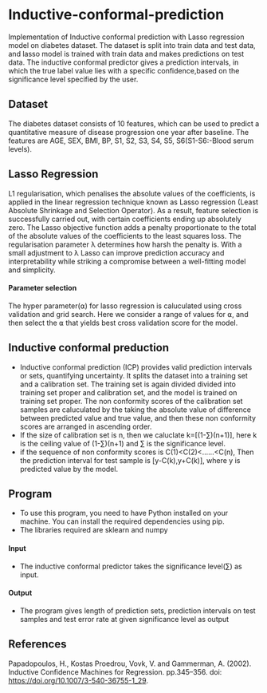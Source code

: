 # Inductive-conformal-prediction
Implementation of Inductive conformal prediction with Lasso regression model on diabetes dataset. The dataset is split into train data and test data, and lasso model is trained with train data and makes predictions on test data. The inductive conformal predictor gives a prediction intervals, in which the true label value lies with a specific confidence,based on the significance level specified by the user.

## Dataset
The diabetes dataset consists of 10 features, which can be used to predict a quantitative measure of disease progression one year after baseline. The features are AGE, SEX, BMI, BP, S1, S2, S3, S4, S5, S6(S1-S6:-Blood serum levels).

## Lasso Regression
L1 regularisation, which penalises the absolute values of the coefficients, is applied in the linear regression technique known as Lasso regression (Least Absolute Shrinkage and Selection Operator). As a result, feature selection is successfully carried out, with certain coefficients ending up absolutely zero. The Lasso objective function adds a penalty proportionate to the total of the absolute values of the coefficients to the least squares loss. The regularisation parameter λ determines how harsh the penalty is. With a small adjustment to λ Lasso can improve prediction accuracy and interpretability while striking a compromise between a well-fitting model and simplicity.
#### Parameter selection
The hyper parameter(⍺) for lasso regression is caluculated using cross validation and grid search. Here we consider a range of values for ⍺, and then select the ⍺ that yields best cross validation score for the model.

## Inductive conformal preduction
* Inductive conformal prediction (ICP) provides valid prediction intervals or sets, quantifying uncertainty. It splits the dataset into a training set and a calibration set. The training set is again divided divided into training set proper and calibration set, and the model is trained on training set proper. The non conformity scores of the calibration set samples are caluculated by the taking the absolute value of difference between predicted value and true value, and then these non conformity scores are arranged in ascending order.
* If the size of calibration set is n, then we caluclate k=[(1-∑)(n+1)], here k is the ceiling value of (1-∑)(n+1) and ∑ is the significance level.
* if the sequence of non conformity scores is C(1)<C(2)<......<C(n), Then the prediction interval for test sample is [y-C(k),y+C(k)], where y is predicted value by the model.

## Program
* To use this program, you need to have Python installed on your machine. You can install the required dependencies using pip.
* The libraries required are sklearn and numpy
#### Input 
* The inductive conformal predictor takes the significance level(∑) as input.
#### Output
* The program gives length of prediction sets, prediction intervals on test samples and test error rate at given significance level as output

## References
Papadopoulos, H., Kostas Proedrou, Vovk, V. and Gammerman, A. (2002). Inductive Confidence Machines for Regression. pp.345–356. doi: https://doi.org/10.1007/3-540-36755-1_29.
